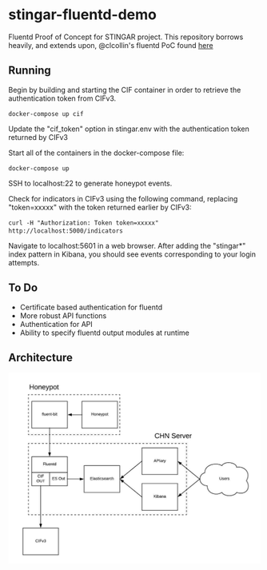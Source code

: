 # stingar-fluentd-demo

Fluentd Proof of Concept for STINGAR project. This repository borrows heavily, and extends upon, @clcollin's fluentd PoC found [here](https://github.com/clcollins/Honeypot-FluentBit-EFK)


## Running

Begin by building and starting the CIF container in order to retrieve the authentication token from CIFv3.

```
docker-compose up cif
```

Update the "cif_token" option in stingar.env with the authentication token returned by CIFv3

Start all of the containers in the docker-compose file:

```
docker-compose up
```

SSH to localhost:22 to generate honeypot events.

Check for indicators in CIFv3 using the following command, replacing "token=xxxxx" with the token returned earlier by CIFv3:

```
curl -H "Authorization: Token token=xxxxx" http://localhost:5000/indicators
```

Navigate to localhost:5601 in a web browser. After adding the "stingar*" index pattern in Kibana, you should see events corresponding to your login attempts.


## To Do
* Certificate based authentication for fluentd
* More robust API functions
* Authentication for API
* Ability to specify fluentd output modules at runtime


## Architecture

![STINGAR Fluentd Architecutre](./docs/img/stingar_fluentd_arch.jpeg)
